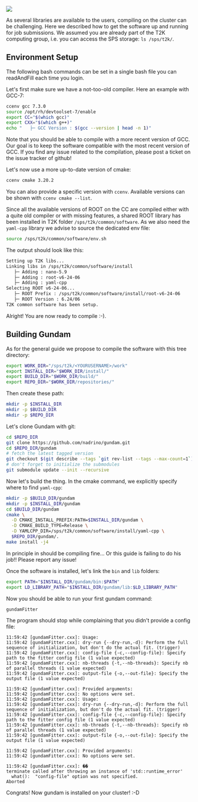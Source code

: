 ![](./images/cc_in2p3_logo.png)

As several libraries are available to the users, compiling on the
cluster can be challenging. Here we described how to get the software
up and running for job submissions. We assumed you are already part of
the T2K computing group, i.e. you can access the SPS storage: `ls /sps/t2k/`.

## Environment Setup

The following bash commands can be set in a single bash file you can readAndFill
each time you login.

Let's first make sure we have a not-too-old compiler. Here an example with 
GCC-7:

```sh
ccenv gcc 7.3.0
source /opt/rh/devtoolset-7/enable
export CC="$(which gcc)"
export CXX="$(which g++)"
echo "   ├─ GCC Version : $(gcc --version | head -n 1)"
```

Note that you should be able to compile with a more recent version of GCC.
Our goal is to keep the software compatible with the most recent version of
GCC. If you find any issue related to the compilation, please post a ticket
on the issue tracker of github!

Let's now use a more up-to-date version of cmake:
```sh
ccenv cmake 3.20.2
```

You can also provide a specific version with `ccenv`. Available versions can
be shown with `ccenv cmake --list`.

Since all the available versions of ROOT on the CC are compiled either with a quite
old compiler or with missing features, a shared ROOT library has been installed
in T2K folder `/sps/t2k/common/software`. As we also need the `yaml-cpp` library
we advise to source the  dedicated env file:

```sh
source /sps/t2k/common/software/env.sh
```

The output should look like this:
```sh
Setting up T2K libs...
Linking libs in /sps/t2k/common/software/install
   ├─ Adding : nano-5.9
   ├─ Adding : root-v6-24-06
   ├─ Adding : yaml-cpp
Selecting ROOT v6-24-06...
   ├─ ROOT Prefix : /sps/t2k/common/software/install/root-v6-24-06
   ├─ ROOT Version : 6.24/06
T2K common software has been setup.
```

Alright! You are now ready to compile :-).


## Building Gundam

As for the general guide we propose to compile the software with this tree
directory:

```sh
export WORK_DIR="/sps/t2k/<YOURUSERNAME>/work"
export INSTALL_DIR="$WORK_DIR/install/"
export BUILD_DIR="$WORK_DIR/build/"
export REPO_DIR="$WORK_DIR/repositories/"
```

Then create these path:

```sh
mkdir -p $INSTALL_DIR
mkdir -p $BUILD_DIR
mkdir -p $REPO_DIR
```

Let's clone Gundam with git:

```sh
cd $REPO_DIR
git clone https://github.com/nadrino/gundam.git
cd $REPO_DIR/gundam
# fetch the latest tagged version
git checkout $(git describe --tags `git rev-list --tags --max-count=1`)
# don't forget to initialize the submodules
git submodule update --init --recursive
```

Now let's build the thing. In the cmake command, we explicitly specify where
to find `yaml-cpp`:

```sh
mkdir -p $BUILD_DIR/gundam
mkdir -p $INSTALL_DIR/gundam
cd $BUILD_DIR/gundam
cmake \
  -D CMAKE_INSTALL_PREFIX:PATH=$INSTALL_DIR/gundam \
  -D CMAKE_BUILD_TYPE=Release \
  -D YAMLCPP_DIR=/sps/t2k/common/software/install/yaml-cpp \
  $REPO_DIR/gundam/.
make install -j4
```

In principle in should be compiling fine... Or this guide is failing to do
his job!! Please report any issue!

Once the software is installed, let's link the `bin` and `lib` folders:

```sh
export PATH="$INSTALL_DIR/gundam/bin:$PATH"
export LD_LIBRARY_PATH="$INSTALL_DIR/gundam/lib:$LD_LIBRARY_PATH"
```

Now you should be able to run your first gundam command:

```sh
gundamFitter
```

The program should stop while complaining that you didn't provide a config
file:

```
11:59:42 [gundamFitter.cxx]: Usage:
11:59:42 [gundamFitter.cxx]: dry-run {--dry-run,-d}: Perform the full sequence of initialization, but don't do the actual fit. (trigger)
11:59:42 [gundamFitter.cxx]: config-file {-c,--config-file}: Specify path to the fitter config file (1 value expected)
11:59:42 [gundamFitter.cxx]: nb-threads {-t,--nb-threads}: Specify nb of parallel threads (1 value expected)
11:59:42 [gundamFitter.cxx]: output-file {-o,--out-file}: Specify the output file (1 value expected)

11:59:42 [gundamFitter.cxx]: Provided arguments:
11:59:42 [gundamFitter.cxx]: No options were set.
11:59:42 [gundamFitter.cxx]: Usage:
11:59:42 [gundamFitter.cxx]: dry-run {--dry-run,-d}: Perform the full sequence of initialization, but don't do the actual fit. (trigger)
11:59:42 [gundamFitter.cxx]: config-file {-c,--config-file}: Specify path to the fitter config file (1 value expected)
11:59:42 [gundamFitter.cxx]: nb-threads {-t,--nb-threads}: Specify nb of parallel threads (1 value expected)
11:59:42 [gundamFitter.cxx]: output-file {-o,--out-file}: Specify the output file (1 value expected)

11:59:42 [gundamFitter.cxx]: Provided arguments:
11:59:42 [gundamFitter.cxx]: No options were set.

11:59:42 [gundamFitter.cxx]: ��
terminate called after throwing an instance of 'std::runtime_error'
  what():  "config-file" option was not specified.
Aborted
```

Congrats! Now gundam is installed on your cluster! :-D



